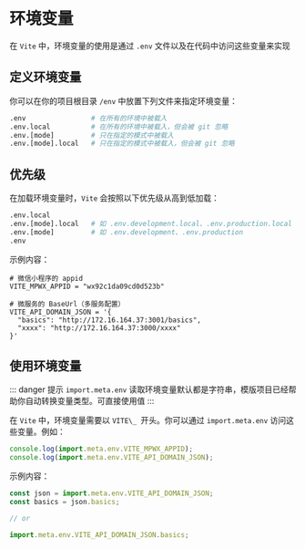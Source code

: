 # 环境变量

在 `Vite` 中，环境变量的使用是通过 `.env` 文件以及在代码中访问这些变量来实现

## 定义环境变量

你可以在你的项目根目录 `/env` 中放置下列文件来指定环境变量：

```sh
.env                # 在所有的环境中被载入
.env.local          # 在所有的环境中被载入，但会被 git 忽略
.env.[mode]         # 只在指定的模式中被载入
.env.[mode].local   # 只在指定的模式中被载入，但会被 git 忽略
```

## 优先级

在加载环境变量时，`Vite` 会按照以下优先级从高到低加载：

```sh
.env.local
.env.[mode].local   # 如 .env.development.local、.env.production.local
.env.[mode]         # 如 .env.development、.env.production
.env

```

示例内容：

```env
# 微信小程序的 appid
VITE_MPWX_APPID = "wx92c1da09cd0d523b"

# 微服务的 BaseUrl（多服务配置）
VITE_API_DOMAIN_JSON = '{
  "basics": "http://172.16.164.37:3001/basics",
  "xxxx": "http://172.16.164.37:3000/xxxx"
}'
```

## 使用环境变量

::: danger 提示
`import.meta.env` 读取环境变量默认都是字符串，模版项目已经帮助你自动转换变量类型。可直接使用值
:::

在 `Vite` 中，环境变量需要以 `VITE\_ `开头。你可以通过 `import.meta.env` 访问这些变量。例如：

```js
console.log(import.meta.env.VITE_MPWX_APPID);
console.log(import.meta.env.VITE_API_DOMAIN_JSON);
```

示例内容：

```js
const json = import.meta.env.VITE_API_DOMAIN_JSON;
const basics = json.basics;

// or

import.meta.env.VITE_API_DOMAIN_JSON.basics;
```
